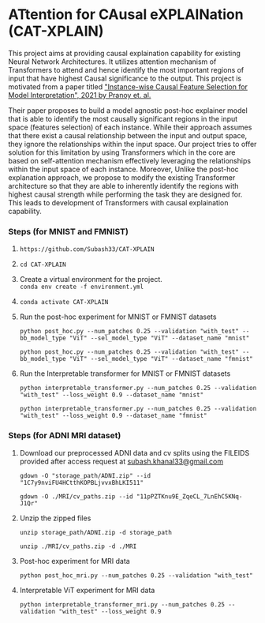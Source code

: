 # ATtention for CAusal eXPLAINation (CAT-XPLAIN)
This project aims at providing causal explaination capability for existing Neural Network Architectures. It utilizes attention mechanism of Transformers to attend and hence identify the most important regions of input that have highest Causal significance to the output. This project is motivated from a paper titled ["Instance-wise Causal Feature Selection for Model Interpretation", 2021 by Pranoy et. al.](https://openaccess.thecvf.com/content/CVPR2021W/CiV/papers/Panda_Instance-Wise_Causal_Feature_Selection_for_Model_Interpretation_CVPRW_2021_paper.pdf) 

Their paper proposes to build a model agnostic post-hoc explainer model that is able to identify the most causally significant regions in the input space (features selection) of each instance. While their approach assumes that there exist a causal relationship between the input and output space, they ignore the relationships within the input space. Our project tries to offer solution for this limitation by using Transformers which in the core are based on self-attention mechanism effectively leveraging the relationships within the input space of each instance. Moreover, Unlike the post-hoc explanation approach, we propose to modify the existing Transformer architecture so that they are able to inherently identify the regions with highest causal strength while performing the task they are designed for. This leads to development of Transformers with causal explaination capability.


### Steps (for MNIST and FMNIST)

1. `https://github.com/Subash33/CAT-XPLAIN`
2. `cd CAT-XPLAIN`
3. Create a virtual environment for the project.\
    `conda env create -f environment.yml`
4.  `conda activate CAT-XPLAIN`
5. Run the post-hoc experiment for MNIST or FMNIST datasets

    `python post_hoc.py --num_patches 0.25 --validation "with_test" --bb_model_type "ViT" --sel_model_type "ViT" --dataset_name "mnist"`

    `python post_hoc.py --num_patches 0.25 --validation "with_test" --bb_model_type "ViT" --sel_model_type "ViT" --dataset_name "fmnist"`

6. Run the Interpretable transformer for MNIST or FMNIST datasets

    `python interpretable_transformer.py --num_patches 0.25 --validation "with_test" --loss_weight 0.9 --dataset_name "mnist"`

    `python interpretable_transformer.py --num_patches 0.25 --validation "with_test" --loss_weight 0.9 --dataset_name "fmnist"`

### Steps (for ADNI MRI dataset)

1. Download our preprocessed ADNI data and cv splits using the FILEIDS provided after access request at subash.khanal33@gmail.com
    
    `gdown -O "storage_path/ADNI.zip" --id "1C7y9nviFU4HCtthKOPBLjvvxBhLKI511"`

    `gdown -O ./MRI/cv_paths.zip --id "11pPZTKnu9E_ZqeCL_7LnEhC5KNq-J1Qr"`


2. Unzip the zipped files

    `unzip storage_path/ADNI.zip -d storage_path`

    `unzip ./MRI/cv_paths.zip -d ./MRI`

3. Post-hoc experiment for MRI data

    `python post_hoc_mri.py --num_patches 0.25 --validation "with_test"`

4. Interpretable ViT experiment for MRI data

    `python interpretable_transformer_mri.py --num_patches 0.25 --validation "with_test" --loss_weight 0.9`



